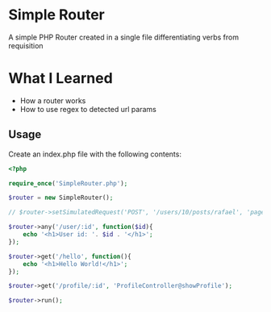 # Simple Router
A simple PHP Router created in a single file differentiating verbs from requisition

# What I Learned
* How a router works
* How to use regex to detected url params

## Usage

Create an index.php file with the following contents:

```php
<?php

require_once('SimpleRouter.php');

$router = new SimpleRouter();

// $router->setSimulatedRequest('POST', '/users/10/posts/rafael', 'page=1');

$router->any('/user/:id', function($id){
    echo '<h1>User id: '. $id . '</h1>';
});

$router->get('/hello', function(){
    echo '<h1>Hello World!</h1>';
});

$router->get('/profile/:id', 'ProfileController@showProfile');

$router->run();
```
